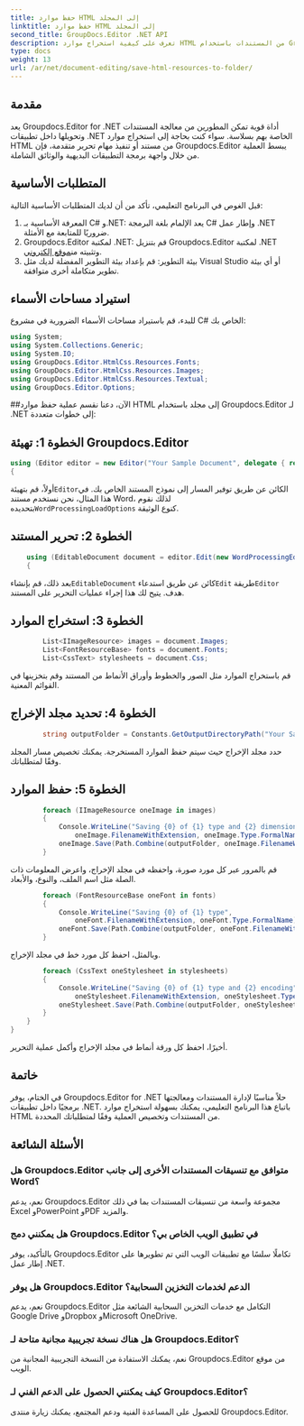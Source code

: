 ```yaml
---
title: حفظ موارد HTML إلى المجلد
linktitle: حفظ موارد HTML إلى المجلد
second_title: GroupDocs.Editor .NET API
description: تعرف على كيفية استخراج موارد HTML من المستندات باستخدام Groupdocs.Editor لـ .NET. يوفر هذا البرنامج التعليمي الشامل إرشادات خطوة بخطوة للمطورين.
type: docs
weight: 13
url: /ar/net/document-editing/save-html-resources-to-folder/
---
```

## مقدمة
يعد Groupdocs.Editor for .NET أداة قوية تمكن المطورين من معالجة المستندات وتحويلها داخل تطبيقات .NET الخاصة بهم بسلاسة. سواء كنت بحاجة إلى استخراج موارد HTML من مستند أو تنفيذ مهام تحرير متقدمة، فإن Groupdocs.Editor يبسط العملية من خلال واجهة برمجة التطبيقات البديهية والوثائق الشاملة.
## المتطلبات الأساسية
قبل الغوص في البرنامج التعليمي، تأكد من أن لديك المتطلبات الأساسية التالية:
1. المعرفة الأساسية بـ C# و.NET: يعد الإلمام بلغة البرمجة C# وإطار عمل .NET ضروريًا للمتابعة مع الأمثلة.
2.  Groupdocs.Editor لمكتبة .NET: قم بتنزيل Groupdocs.Editor لمكتبة .NET وتثبيته من[موقع إلكتروني](https://releases.groupdocs.com/editor/net/).
3. بيئة التطوير: قم بإعداد بيئة التطوير المفضلة لديك مثل Visual Studio أو أي بيئة تطوير متكاملة أخرى متوافقة.

## استيراد مساحات الأسماء
للبدء، قم باستيراد مساحات الأسماء الضرورية في مشروع C# الخاص بك:
```csharp
using System;
using System.Collections.Generic;
using System.IO;
using GroupDocs.Editor.HtmlCss.Resources.Fonts;
using GroupDocs.Editor.HtmlCss.Resources.Images;
using GroupDocs.Editor.HtmlCss.Resources.Textual;
using GroupDocs.Editor.Options;
```
##الآن، دعنا نقسم عملية حفظ موارد HTML إلى مجلد باستخدام Groupdocs.Editor لـ .NET إلى خطوات متعددة:
## الخطوة 1: تهيئة Groupdocs.Editor
```csharp
using (Editor editor = new Editor("Your Sample Document", delegate { return new WordProcessingLoadOptions(); }))
{
```
 أولاً، قم بتهيئة`Editor`الكائن عن طريق توفير المسار إلى نموذج المستند الخاص بك. في هذا المثال، نحن نستخدم مستند Word، لذلك نقوم بتحديده`WordProcessingLoadOptions` كنوع الوثيقة.
## الخطوة 2: تحرير المستند
```csharp
	using (EditableDocument document = editor.Edit(new WordProcessingEditOptions()))
	{
```
 بعد ذلك، قم بإنشاء`EditableDocument` كائن عن طريق استدعاء`Edit` طريقة`Editor` هدف. يتيح لك هذا إجراء عمليات التحرير على المستند.
## الخطوة 3: استخراج الموارد
```csharp
		List<IImageResource> images = document.Images;
		List<FontResourceBase> fonts = document.Fonts;
		List<CssText> stylesheets = document.Css;
```
قم باستخراج الموارد مثل الصور والخطوط وأوراق الأنماط من المستند وقم بتخزينها في القوائم المعنية.
## الخطوة 4: تحديد مجلد الإخراج
```csharp
		string outputFolder = Constants.GetOutputDirectoryPath("Your Sample Document");
```
حدد مجلد الإخراج حيث سيتم حفظ الموارد المستخرجة. يمكنك تخصيص مسار المجلد وفقًا لمتطلباتك.
## الخطوة 5: حفظ الموارد
```csharp
		foreach (IImageResource oneImage in images)
		{
			Console.WriteLine("Saving {0} of {1} type and {2} dimensions",
				oneImage.FilenameWithExtension, oneImage.Type.FormalName, oneImage.LinearDimensions);
			oneImage.Save(Path.Combine(outputFolder, oneImage.FilenameWithExtension));
		}
```
قم بالمرور عبر كل مورد صورة، واحفظه في مجلد الإخراج، واعرض المعلومات ذات الصلة مثل اسم الملف، والنوع، والأبعاد.
```csharp
		foreach (FontResourceBase oneFont in fonts)
		{
			Console.WriteLine("Saving {0} of {1} type",
				oneFont.FilenameWithExtension, oneFont.Type.FormalName);
			oneFont.Save(Path.Combine(outputFolder, oneFont.FilenameWithExtension));
		}
```
وبالمثل، احفظ كل مورد خط في مجلد الإخراج.
```csharp
		foreach (CssText oneStylesheet in stylesheets)
		{
			Console.WriteLine("Saving {0} of {1} type and {2} encoding",
				oneStylesheet.FilenameWithExtension, oneStylesheet.Type.FormalName, oneStylesheet.Encoding);
			oneStylesheet.Save(Path.Combine(outputFolder, oneStylesheet.FilenameWithExtension));
		}
	}
}
```
أخيرًا، احفظ كل ورقة أنماط في مجلد الإخراج وأكمل عملية التحرير.

## خاتمة
في الختام، يوفر Groupdocs.Editor for .NET حلاً مناسبًا لإدارة المستندات ومعالجتها برمجيًا داخل تطبيقات .NET. باتباع هذا البرنامج التعليمي، يمكنك بسهولة استخراج موارد HTML من المستندات وتخصيص العملية وفقًا لمتطلباتك المحددة.
## الأسئلة الشائعة
### هل Groupdocs.Editor متوافق مع تنسيقات المستندات الأخرى إلى جانب Word؟
نعم، يدعم Groupdocs.Editor مجموعة واسعة من تنسيقات المستندات بما في ذلك Excel وPowerPoint وPDF والمزيد.
### هل يمكنني دمج Groupdocs.Editor في تطبيق الويب الخاص بي؟
بالتأكيد، يوفر Groupdocs.Editor تكاملًا سلسًا مع تطبيقات الويب التي تم تطويرها على إطار عمل .NET.
### هل يوفر Groupdocs.Editor الدعم لخدمات التخزين السحابية؟
نعم، يدعم Groupdocs.Editor التكامل مع خدمات التخزين السحابية الشائعة مثل Google Drive وDropbox وMicrosoft OneDrive.
### هل هناك نسخة تجريبية مجانية متاحة لـ Groupdocs.Editor؟
نعم، يمكنك الاستفادة من النسخة التجريبية المجانية من Groupdocs.Editor من موقع الويب.
### كيف يمكنني الحصول على الدعم الفني لـ Groupdocs.Editor؟
للحصول على المساعدة الفنية ودعم المجتمع، يمكنك زيارة منتدى Groupdocs.Editor.